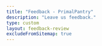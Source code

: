 ```yaml
---
title: "Feedback - PrimalPantry"
description: "Leave us feedback."
type: custom
layout: feedback-review
excludeFromSitemap: true
---
```

